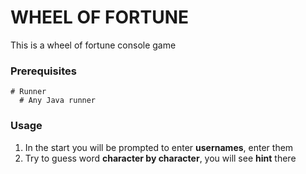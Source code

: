 # WHEEL OF FORTUNE
This is a wheel of fortune console game
### Prerequisites
```
# Runner
  # Any Java runner
```
### Usage
1. In the start you will be prompted to enter **usernames**, enter them
2. Try to guess word **character by character**, you will see **hint** there